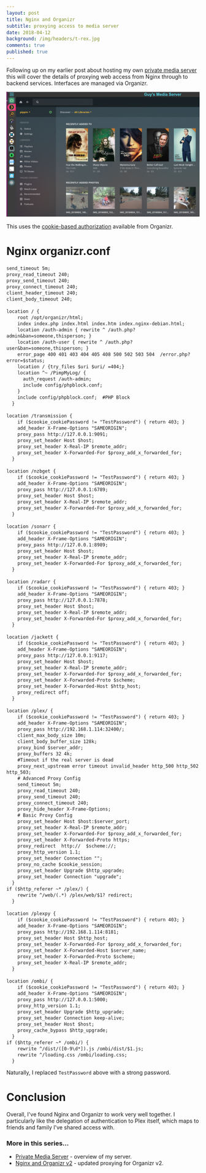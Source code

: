 ```yaml
---
layout: post
title: Nginx and Organizr 
subtitle: proxying access to media server
date: 2018-04-12
background: /img/headers/t-rex.jpg
comments: true
published: true
---
```


Following up on my earlier post about hosting my own [private media server](/2018/01/19/private-media-server) this will cover the details of proxying web access from Nginx through to backend services.  Interfaces are managed via Organizr.

<img src="/img/posts/private_media_server_organizr.png" class="img-fluid" />

This uses the [cookie-based authorization](https://github.com/causefx/Organizr/wiki/Authentication-%7C-Cookie-Based) available from Organizr.

# Nginx organizr.conf

```
send_timeout 5m;
proxy_read_timeout 240;
proxy_send_timeout 240;
proxy_connect_timeout 240;
client_header_timeout 240;
client_body_timeout 240;

location / {
    root /opt/organizr/html;
    index index.php index.html index.htm index.nginx-debian.html;
    location /auth-admin { rewrite ^ /auth.php?admin&ban=someone,thisperson; }
    location /auth-user { rewrite ^ /auth.php?user&ban=someone,thisperson; }  
    error_page 400 401 403 404 405 408 500 502 503 504  /error.php?error=$status;
    location / {try_files $uri $uri/ =404;}
    location ^~ /PimpMyLog/ {
      auth_request /auth-admin;
      include config/phpblock.conf; 
    }
    include config/phpblock.conf;  #PHP Block
  }

location /transmission {
    if ($cookie_cookiePassword != "TestPassword") { return 403; }
    add_header X-Frame-Options "SAMEORIGIN";
    proxy_pass http://127.0.0.1:9091;
    proxy_set_header Host $host;
    proxy_set_header X-Real-IP $remote_addr;
    proxy_set_header X-Forwarded-For $proxy_add_x_forwarded_for;
  }

location /nzbget {
    if ($cookie_cookiePassword != "TestPassword") { return 403; }
    add_header X-Frame-Options "SAMEORIGIN";
    proxy_pass http://127.0.0.1:6789;
    proxy_set_header Host $host;
    proxy_set_header X-Real-IP $remote_addr;
    proxy_set_header X-Forwarded-For $proxy_add_x_forwarded_for;
  }

location /sonarr {
    if ($cookie_cookiePassword != "TestPassword") { return 403; }
    add_header X-Frame-Options "SAMEORIGIN";
    proxy_pass http://127.0.0.1:8989;
    proxy_set_header Host $host;
    proxy_set_header X-Real-IP $remote_addr;
    proxy_set_header X-Forwarded-For $proxy_add_x_forwarded_for;
  }

location /radarr {
    if ($cookie_cookiePassword != "TestPassword") { return 403; }
    add_header X-Frame-Options "SAMEORIGIN";
    proxy_pass http://127.0.0.1:7878;
    proxy_set_header Host $host;
    proxy_set_header X-Real-IP $remote_addr;
    proxy_set_header X-Forwarded-For $proxy_add_x_forwarded_for;
  }

location /jackett {
    if ($cookie_cookiePassword != "TestPassword") { return 403; }
    add_header X-Frame-Options "SAMEORIGIN";
    proxy_pass http://127.0.0.1:9117;
    proxy_set_header Host $host;
    proxy_set_header X-Real-IP $remote_addr;
    proxy_set_header X-Forwarded-For $proxy_add_x_forwarded_for;
    proxy_set_header X-Forwarded-Proto $scheme;
    proxy_set_header X-Forwarded-Host $http_host;
    proxy_redirect off;
  }

location /plex/ {
    if ($cookie_cookiePassword != "TestPassword") { return 403; }
    add_header X-Frame-Options "SAMEORIGIN";
    proxy_pass http://192.168.1.114:32400/;
    client_max_body_size 10m;
    client_body_buffer_size 128k;
    proxy_bind $server_addr;
    proxy_buffers 32 4k;
    #Timeout if the real server is dead
    proxy_next_upstream error timeout invalid_header http_500 http_502 http_503;
    # Advanced Proxy Config
    send_timeout 5m;
    proxy_read_timeout 240;
    proxy_send_timeout 240;
    proxy_connect_timeout 240;
    proxy_hide_header X-Frame-Options;
    # Basic Proxy Config
    proxy_set_header Host $host:$server_port;
    proxy_set_header X-Real-IP $remote_addr;
    proxy_set_header X-Forwarded-For $proxy_add_x_forwarded_for;
    proxy_set_header X-Forwarded-Proto https;
    proxy_redirect  http://  $scheme://;
    proxy_http_version 1.1;
    proxy_set_header Connection "";
    proxy_no_cache $cookie_session;
    proxy_set_header Upgrade $http_upgrade;
    proxy_set_header Connection "upgrade";  
  }
if ($http_referer ~* /plex/) {
    rewrite ^/web/(.*) /plex/web/$1? redirect;
  }

location /plexpy {
    if ($cookie_cookiePassword != "TestPassword") { return 403; }
    add_header X-Frame-Options "SAMEORIGIN";
    proxy_pass http://192.168.1.114:8181;
    proxy_set_header Host $http_host;
    proxy_set_header X-Forwarded-For $proxy_add_x_forwarded_for;
    proxy_set_header X-Forwarded-Host $server_name;
    proxy_set_header X-Forwarded-Proto $scheme;
    proxy_set_header X-Real-IP $remote_addr;
  }

location /ombi/ {
    if ($cookie_cookiePassword != "TestPassword") { return 403; }
    add_header X-Frame-Options "SAMEORIGIN";
    proxy_pass http://127.0.0.1:5000;
    proxy_http_version 1.1;
    proxy_set_header Upgrade $http_upgrade;
    proxy_set_header Connection keep-alive;
    proxy_set_header Host $host;
    proxy_cache_bypass $http_upgrade;
  }
if ($http_referer ~* /ombi/) {
    rewrite ^/dist/([0-9\d*]).js /ombi/dist/$1.js;
    rewrite ^/loading.css /ombi/loading.css;    
  }
```

Naturally, I replaced `TestPassword` above with a strong password.

# Conclusion

Overall, I've found Nginx and Organizr to work very well together. I particularly like the delegation of authentication to Plex itself, which maps to friends and family I've shared access with.
 

### More in this series...
* [Private Media Server](/2018/01/19/private_media_server/) - overview of my server.
* [Nginx and Organizr v2](/2019/01/03/nginx_organizr_v2/) -  updated proxying for Organizr v2.
